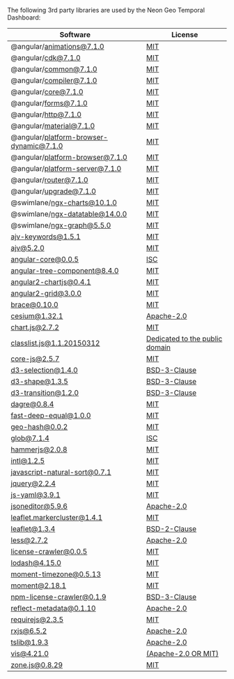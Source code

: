 The following 3rd party libraries are used by the Neon Geo Temporal Dashboard:

| Software  | License |
| ---  | --- |
| @angular/animations@7.1.0 | [MIT](https://github.com/angular/angular) |
| @angular/cdk@7.1.0 | [MIT](https://github.com/angular/material2/raw/master/LICENSE) |
| @angular/common@7.1.0 | [MIT](https://github.com/angular/angular) |
| @angular/compiler@7.1.0 | [MIT](https://github.com/angular/angular) |
| @angular/core@7.1.0 | [MIT](https://github.com/angular/angular) |
| @angular/forms@7.1.0 | [MIT](https://github.com/angular/angular) |
| @angular/http@7.1.0 | [MIT](https://github.com/angular/angular) |
| @angular/material@7.1.0 | [MIT](https://github.com/angular/material2/raw/master/LICENSE) |
| @angular/platform-browser-dynamic@7.1.0 | [MIT](https://github.com/angular/angular) |
| @angular/platform-browser@7.1.0 | [MIT](https://github.com/angular/angular) |
| @angular/platform-server@7.1.0 | [MIT](https://github.com/angular/angular) |
| @angular/router@7.1.0 | [MIT](https://github.com/angular/angular) |
| @angular/upgrade@7.1.0 | [MIT](https://github.com/angular/angular) |
| @swimlane/ngx-charts@10.1.0 | [MIT](https://github.com/swimlane/ngx-charts/raw/master/LICENSE.md) |
| @swimlane/ngx-datatable@14.0.0 | [MIT](https://github.com/swimlane/ngx-datatable/raw/master/LICENSE) |
| @swimlane/ngx-graph@5.5.0 | [MIT](https://github.com/swimlane/ngx-graph/raw/master/LICENSE) |
| ajv-keywords@1.5.1 | [MIT](https://github.com/epoberezkin/ajv-keywords/raw/master/LICENSE) |
| ajv@5.2.0 | [MIT](https://github.com/epoberezkin/ajv/raw/master/LICENSE) |
| angular-core@0.0.5 | [ISC](undefined) |
| angular-tree-component@8.4.0 | [MIT](https://github.com/500tech/angular-tree-component/raw/master/LICENSE) |
| angular2-chartjs@0.4.1 | [MIT](https://github.com/emn178/angular2-chartjs/raw/master/LICENSE.txt) |
| angular2-grid@3.0.0 | [MIT](https://github.com/BTMorton/angular2-grid/raw/master/LICENSE) |
| brace@0.10.0 | [MIT](https://github.com/thlorenz/brace/raw/master/LICENSE) |
| cesium@1.32.1 | [Apache-2.0](https://github.com/AnalyticalGraphicsInc/cesium/raw/master/LICENSE.md) |
| chart.js@2.7.2 | [MIT](https://github.com/chartjs/Chart.js/raw/master/LICENSE.md) |
| classlist.js@1.1.20150312 | [Dedicated to the public domain](https://github.com/eligrey/classList.js/raw/master/LICENSE.md) |
| core-js@2.5.7 | [MIT](https://github.com/zloirock/core-js/raw/master/LICENSE) |
| d3-selection@1.4.0 | [BSD-3-Clause](https://github.com/d3/d3-selection/raw/master/LICENSE) |
| d3-shape@1.3.5 | [BSD-3-Clause](https://github.com/d3/d3-shape/raw/master/LICENSE) |
| d3-transition@1.2.0 | [BSD-3-Clause](https://github.com/d3/d3-transition/raw/master/LICENSE) |
| dagre@0.8.4 | [MIT](https://github.com/dagrejs/dagre/raw/master/LICENSE) |
| fast-deep-equal@1.0.0 | [MIT](https://github.com/epoberezkin/fast-deep-equal/raw/master/LICENSE) |
| geo-hash@0.0.2 | [MIT](https://github.com/Wayla/geo-hash) |
| glob@7.1.4 | [ISC](https://github.com/isaacs/node-glob/raw/master/LICENSE) |
| hammerjs@2.0.8 | [MIT](https://github.com/hammerjs/hammer.js/raw/master/LICENSE.md) |
| intl@1.2.5 | [MIT](https://github.com/andyearnshaw/Intl.js/raw/master/LICENSE.txt) |
| javascript-natural-sort@0.7.1 | [MIT](https://github.com/Bill4Time/javascript-natural-sort) |
| jquery@2.2.4 | [MIT](https://github.com/jquery/jquery/raw/master/LICENSE.txt) |
| js-yaml@3.9.1 | [MIT](https://github.com/nodeca/js-yaml/raw/master/LICENSE) |
| jsoneditor@5.9.6 | [Apache-2.0](https://github.com/josdejong/jsoneditor/raw/master/LICENSE) |
| leaflet.markercluster@1.4.1 | [MIT](https://github.com/Leaflet/Leaflet.markercluster/raw/master/MIT-LICENCE.txt) |
| leaflet@1.3.4 | [BSD-2-Clause](https://github.com/Leaflet/Leaflet/raw/master/LICENSE) |
| less@2.7.2 | [Apache-2.0](https://github.com/less/less.js/raw/master/LICENSE) |
| license-crawler@0.0.5 | [MIT](https://github.com/marcelwinh/license-crawler/raw/master/LICENSE) |
| lodash@4.15.0 | [MIT](https://github.com/lodash/lodash/raw/master/LICENSE) |
| moment-timezone@0.5.13 | [MIT](https://github.com/moment/moment-timezone/raw/master/LICENSE) |
| moment@2.18.1 | [MIT](https://github.com/moment/moment/raw/master/LICENSE) |
| npm-license-crawler@0.1.9 | [BSD-3-Clause](https://github.com/mwittig/npm-license-crawler/raw/master/LICENSE) |
| reflect-metadata@0.1.10 | [Apache-2.0](https://github.com/rbuckton/reflect-metadata/raw/master/LICENSE) |
| requirejs@2.3.5 | [MIT](https://github.com/jrburke/r.js) |
| rxjs@6.5.2 | [Apache-2.0](https://github.com/reactivex/rxjs/raw/master/LICENSE.txt) |
| tslib@1.9.3 | [Apache-2.0](https://github.com/Microsoft/tslib/raw/master/LICENSE.txt) |
| vis@4.21.0 | [(Apache-2.0 OR MIT)](https://github.com/almende/vis/raw/master/LICENSE-APACHE-2.0) |
| zone.js@0.8.29 | [MIT](https://github.com/angular/zone.js/raw/master/LICENSE) |
